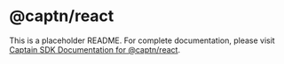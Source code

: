 # @captn/react

This is a placeholder README. For complete documentation, please visit [Captain SDK Documentation for @captn/react](https://get-captain.com/captain-sdk/react).
